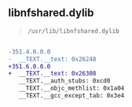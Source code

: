 ## libnfshared.dylib

> `/usr/lib/libnfshared.dylib`

```diff

-351.4.0.0.0
-  __TEXT.__text: 0x26248
+351.6.0.0.0
+  __TEXT.__text: 0x26308
   __TEXT.__auth_stubs: 0xcd0
   __TEXT.__objc_methlist: 0x1a04
   __TEXT.__gcc_except_tab: 0x3e4

```
